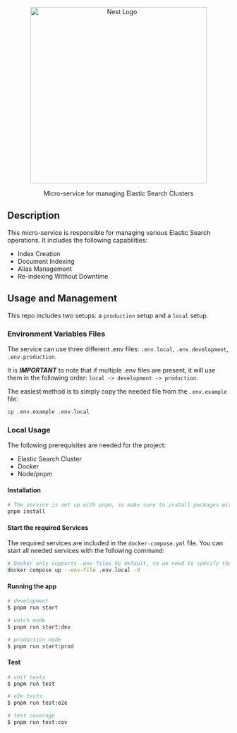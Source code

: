 <p align="center">
  <a href="https://dans.knaw.nl/" target="blank"><img src="https://dans.knaw.nl/wp-content/uploads/2021/10/Logo-DANS.svg" width="400" alt="Nest Logo" /></a>
</p>

<p align="center">Micro-service for managing Elastic Search Clusters</p>

## Description

This micro-service is responsible for managing various Elastic Search operations. It includes the following capabilities:

- Index Creation
- Document Indexing
- Alias Management
- Re-indexing Without Downtime

## Usage and Management
This repo includes two setups: a `production` setup and a `local` setup.

### Environment Variables Files
The service can use three different .env files: `.env.local`, `.env.development`, `.env.production`.

It is ***IMPORTANT*** to note that if multiple .env files are present, it will use them in the following order: `local -> development -> production`.

The easiest method is to simply copy the needed file from the `.env.example` file:
```bash
cp .env.example .env.local
```

### Local Usage
The following prerequisites are needed for the project:
- Elastic Search Cluster
- Docker
- Node/pnpm

#### Installation
```bash
# The service is set up with pnpm, so make sure to install packages with it.
pnpm install
```

#### Start the required Services
The required services are included in the `docker-compose.yml` file. You can start all needed services with the following command:
```bash
# Docker only supports .env files by default, so we need to specify the exact file.
docker compose up --env-file .env.local -d
```

#### Running the app

```bash
# development
$ pnpm run start

# watch mode
$ pnpm run start:dev

# production mode
$ pnpm run start:prod
```

#### Test

```bash
# unit tests
$ pnpm run test

# e2e tests
$ pnpm run test:e2e

# test coverage
$ pnpm run test:cov
```